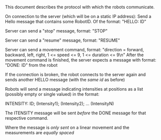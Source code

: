 This document describes the protocol with which the robots communicate.

On connection to the server (which will be on a static IP address):
  Send a Hello message that contains some RobotID. Of the format: "HELLO: ID"

Server can send a "stop" message, format:
  "STOP"

Server can send a "resume" message, format:
  "RESUME"

Server can send a movement command, format:
  "direction = forward, backward, left, right, 1 <= speed <= 9, 1 <= duration <= 9\n"
  After the movement command is finished, the server expects a message with format:
  "DONE: ID" from the robot

If the connection is broken, the robot connects to the server again and sends another HELLO message (with the _same id_   as before)

Robots will send a message indicating intensities at positions as a list (possibly empty or single valued) in the format:


INTENSITY: ID; (Intensity1); (Intensity2); ... (IntensityN)

The ITENSITY message will be sent *before* the DONE message for that 
respective command.

Where the message is *only sent*  on a linear movement and the measurements are *equally spaced*

